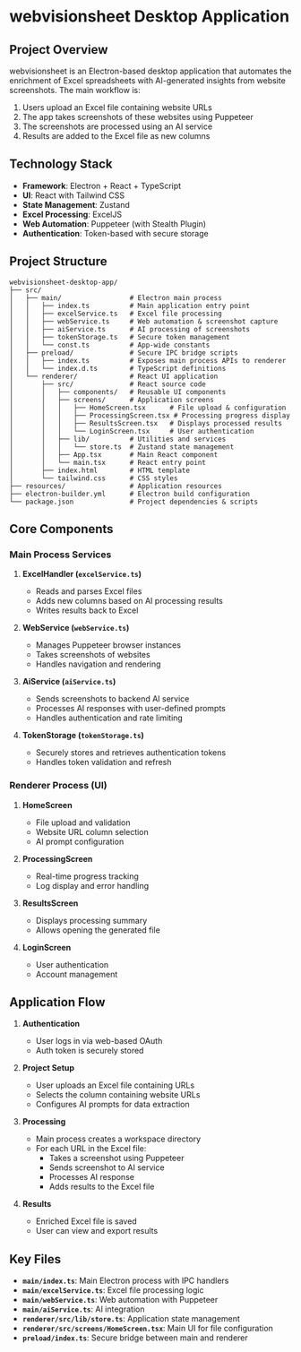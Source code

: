 # webvisionsheet Desktop Application

## Project Overview

webvisionsheet is an Electron-based desktop application that automates the enrichment of Excel spreadsheets with AI-generated insights from website screenshots. The main workflow is:

1. Users upload an Excel file containing website URLs
2. The app takes screenshots of these websites using Puppeteer
3. The screenshots are processed using an AI service
4. Results are added to the Excel file as new columns

## Technology Stack

- **Framework**: Electron + React + TypeScript
- **UI**: React with Tailwind CSS
- **State Management**: Zustand
- **Excel Processing**: ExcelJS
- **Web Automation**: Puppeteer (with Stealth Plugin)
- **Authentication**: Token-based with secure storage

## Project Structure

```
webvisionsheet-desktop-app/
├── src/
│   ├── main/                 # Electron main process
│   │   ├── index.ts          # Main application entry point
│   │   ├── excelService.ts   # Excel file processing
│   │   ├── webService.ts     # Web automation & screenshot capture
│   │   ├── aiService.ts      # AI processing of screenshots
│   │   ├── tokenStorage.ts   # Secure token management
│   │   └── const.ts          # App-wide constants
│   ├── preload/              # Secure IPC bridge scripts
│   │   ├── index.ts          # Exposes main process APIs to renderer
│   │   └── index.d.ts        # TypeScript definitions
│   └── renderer/             # React UI application
│       ├── src/              # React source code
│       │   ├── components/   # Reusable UI components
│       │   ├── screens/      # Application screens
│       │   │   ├── HomeScreen.tsx      # File upload & configuration
│       │   │   ├── ProcessingScreen.tsx # Processing progress display
│       │   │   ├── ResultsScreen.tsx   # Displays processed results
│       │   │   └── LoginScreen.tsx     # User authentication
│       │   ├── lib/          # Utilities and services
│       │   │   └── store.ts  # Zustand state management
│       │   ├── App.tsx       # Main React component
│       │   └── main.tsx      # React entry point
│       ├── index.html        # HTML template
│       └── tailwind.css      # CSS styles
├── resources/                # Application resources
├── electron-builder.yml      # Electron build configuration
└── package.json              # Project dependencies & scripts
```

## Core Components

### Main Process Services

1. **ExcelHandler (`excelService.ts`)**
   - Reads and parses Excel files
   - Adds new columns based on AI processing results
   - Writes results back to Excel

2. **WebService (`webService.ts`)**
   - Manages Puppeteer browser instances
   - Takes screenshots of websites
   - Handles navigation and rendering

3. **AiService (`aiService.ts`)**
   - Sends screenshots to backend AI service
   - Processes AI responses with user-defined prompts
   - Handles authentication and rate limiting

4. **TokenStorage (`tokenStorage.ts`)**
   - Securely stores and retrieves authentication tokens
   - Handles token validation and refresh

### Renderer Process (UI)

1. **HomeScreen**
   - File upload and validation
   - Website URL column selection
   - AI prompt configuration

2. **ProcessingScreen**
   - Real-time progress tracking
   - Log display and error handling

3. **ResultsScreen**
   - Displays processing summary
   - Allows opening the generated file

4. **LoginScreen**
   - User authentication
   - Account management

## Application Flow

1. **Authentication**
   - User logs in via web-based OAuth
   - Auth token is securely stored

2. **Project Setup**
   - User uploads an Excel file containing URLs
   - Selects the column containing website URLs
   - Configures AI prompts for data extraction

3. **Processing**
   - Main process creates a workspace directory
   - For each URL in the Excel file:
     - Takes a screenshot using Puppeteer
     - Sends screenshot to AI service
     - Processes AI response
     - Adds results to the Excel file

4. **Results**
   - Enriched Excel file is saved
   - User can view and export results

## Key Files

- **`main/index.ts`**: Main Electron process with IPC handlers
- **`main/excelService.ts`**: Excel file processing logic
- **`main/webService.ts`**: Web automation with Puppeteer
- **`main/aiService.ts`**: AI integration
- **`renderer/src/lib/store.ts`**: Application state management
- **`renderer/src/screens/HomeScreen.tsx`**: Main UI for file configuration
- **`preload/index.ts`**: Secure bridge between main and renderer
